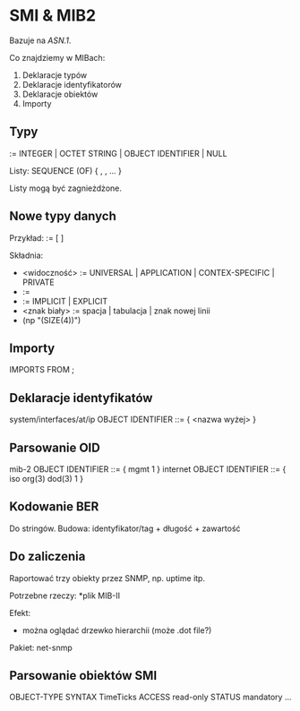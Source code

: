 SMI & MIB2
==========

Bazuje na *ASN.1*.

Co znajdziemy w MIBach:
 1. Deklaracje typów
 2. Deklaracje identyfikatorów
 3. Deklaracje obiektów
 4. Importy

Typy
----

<typ> := INTEGER | OCTET STRING | OBJECT IDENTIFIER | NULL

Listy: SEQUENCE (OF) { <element>, <inny element>, ... }

Listy mogą być zagnieżdżone.

Nowe typy danych
----------------

Przykład:
<nazwa> := [<widocznosc> <identyfikator>] <explicity> <typ> <ograniczenia>

Składnia:
 * <widoczność> := UNIVERSAL | APPLICATION | CONTEX-SPECIFIC | PRIVATE
 * <identyfikator> := <int>
 * <explicity> := IMPLICIT | EXPLICIT
 * <znak biały> := spacja | tabulacja | znak nowej linii
 * <ograniczenia> (np "(SIZE(4))")

Importy
-------

IMPORTS <oddzielone przecinkami typy> FROM <nazwa pliku>;

Deklaracje identyfikatów
------------------------

system/interfaces/at/ip OBJECT IDENTIFIER ::= { <nazwa wyżej> <int> }

Parsowanie OID
--------------

mib-2 OBJECT IDENTIFIER ::= { mgmt 1 }
internet OBJECT IDENTIFIER ::= { iso org(3) dod(3) 1 }

Kodowanie BER
-------------

Do stringów. Budowa: identyfikator/tag + długość + zawartość

Do zaliczenia
-------------

Raportować trzy obiekty przez SNMP, np. uptime itp.

Potrzebne rzeczy:
 *plik MIB-II

Efekt:
 * można oglądać drzewko hierarchii (może .dot file?)

Pakiet: net-snmp

Parsowanie obiektów SMI
-----------------------

<nazwa> OBJECT-TYPE
  SYNTAX TimeTicks
  ACCESS read-only
  STATUS mandatory
  ...

